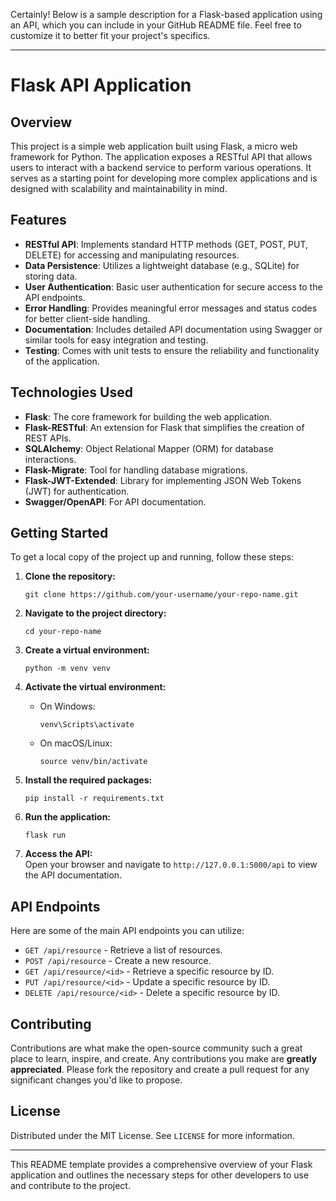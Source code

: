 <p>Certainly! Below is a sample description for a Flask-based application using an API, which you can include in your GitHub README file. Feel free to customize it to better fit your project's specifics.</p>
<hr>
<h1>Flask API Application</h1>
<h2>Overview</h2>
<p>This project is a simple web application built using Flask, a micro web framework for Python. The application exposes a RESTful API that allows users to interact with a backend service to perform various operations. It serves as a starting point for developing more complex applications and is designed with scalability and maintainability in mind.</p>
<h2>Features</h2>
<ul>
<li><strong>RESTful API</strong>: Implements standard HTTP methods (GET, POST, PUT, DELETE) for accessing and manipulating resources.</li>
<li><strong>Data Persistence</strong>: Utilizes a lightweight database (e.g., SQLite) for storing data.</li>
<li><strong>User Authentication</strong>: Basic user authentication for secure access to the API endpoints.</li>
<li><strong>Error Handling</strong>: Provides meaningful error messages and status codes for better client-side handling.</li>
<li><strong>Documentation</strong>: Includes detailed API documentation using Swagger or similar tools for easy integration and testing.</li>
<li><strong>Testing</strong>: Comes with unit tests to ensure the reliability and functionality of the application.</li>
</ul>
<h2>Technologies Used</h2>
<ul>
<li><strong>Flask</strong>: The core framework for building the web application.</li>
<li><strong>Flask-RESTful</strong>: An extension for Flask that simplifies the creation of REST APIs.</li>
<li><strong>SQLAlchemy</strong>: Object Relational Mapper (ORM) for database interactions.</li>
<li><strong>Flask-Migrate</strong>: Tool for handling database migrations.</li>
<li><strong>Flask-JWT-Extended</strong>: Library for implementing JSON Web Tokens (JWT) for authentication.</li>
<li><strong>Swagger/OpenAPI</strong>: For API documentation.</li>
</ul>
<h2>Getting Started</h2>
<p>To get a local copy of the project up and running, follow these steps:</p>
<ol>
<li><p><strong>Clone the repository:</strong></p>
<pre><code class="language-bash">git clone https://github.com/your-username/your-repo-name.git
</code></pre>
</li>
<li><p><strong>Navigate to the project directory:</strong></p>
<pre><code class="language-bash">cd your-repo-name
</code></pre>
</li>
<li><p><strong>Create a virtual environment:</strong></p>
<pre><code class="language-bash">python -m venv venv
</code></pre>
</li>
<li><p><strong>Activate the virtual environment:</strong></p>
<ul>
<li>On Windows:<pre><code class="language-bash">venv\Scripts\activate
</code></pre>
</li>
<li>On macOS/Linux:<pre><code class="language-bash">source venv/bin/activate
</code></pre>
</li>
</ul>
</li>
<li><p><strong>Install the required packages:</strong></p>
<pre><code class="language-bash">pip install -r requirements.txt
</code></pre>
</li>
<li><p><strong>Run the application:</strong></p>
<pre><code class="language-bash">flask run
</code></pre>
</li>
<li><p><strong>Access the API:</strong><br>Open your browser and navigate to <code>http://127.0.0.1:5000/api</code> to view the API documentation.</p>
</li>
</ol>
<h2>API Endpoints</h2>
<p>Here are some of the main API endpoints you can utilize:</p>
<ul>
<li><code>GET /api/resource</code> - Retrieve a list of resources.</li>
<li><code>POST /api/resource</code> - Create a new resource.</li>
<li><code>GET /api/resource/&lt;id&gt;</code> - Retrieve a specific resource by ID.</li>
<li><code>PUT /api/resource/&lt;id&gt;</code> - Update a specific resource by ID.</li>
<li><code>DELETE /api/resource/&lt;id&gt;</code> - Delete a specific resource by ID.</li>
</ul>
<h2>Contributing</h2>
<p>Contributions are what make the open-source community such a great place to learn, inspire, and create. Any contributions you make are <strong>greatly appreciated</strong>. Please fork the repository and create a pull request for any significant changes you'd like to propose.</p>
<h2>License</h2>
<p>Distributed under the MIT License. See <code>LICENSE</code> for more information.</p>
<hr>
<p>This README template provides a comprehensive overview of your Flask application and outlines the necessary steps for other developers to use and contribute to the project.</p>
